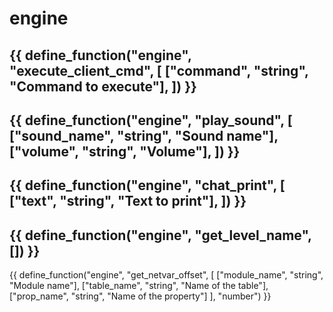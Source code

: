# engine

{{ define_function("engine", "execute_client_cmd", [
    ["command", "string", "Command to execute"],
]) }}
---
{{ define_function("engine", "play_sound", [
    ["sound_name", "string", "Sound name"],
    ["volume", "string", "Volume"],
]) }}
---
{{ define_function("engine", "chat_print", [
    ["text", "string", "Text to print"],
]) }}
---
{{ define_function("engine", "get_level_name", []) }}
---
{{ define_function("engine", "get_netvar_offset", [
    ["module_name", "string", "Module name"],
    ["table_name", "string", "Name of the table"],
    ["prop_name", "string", "Name of the property"]
], "number") }}